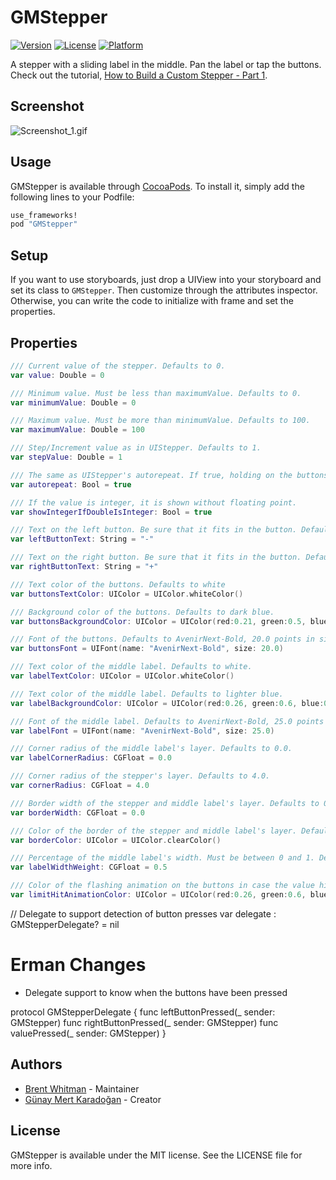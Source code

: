 # GMStepper
[![Version](https://img.shields.io/cocoapods/v/GMStepper.svg?style=flat)](http://cocoapods.org/pods/GMStepper)
[![License](https://img.shields.io/cocoapods/l/GMStepper.svg?style=flat)](http://cocoapods.org/pods/GMStepper)
[![Platform](https://img.shields.io/cocoapods/p/GMStepper.svg?style=flat)](http://cocoapods.org/pods/GMStepper)

A stepper with a sliding label in the middle. Pan the label or tap the buttons. Check out the tutorial, [How to Build a Custom Stepper - Part 1](http://gmertk.github.io/custom-stepper-part-1/).


## Screenshot

![Screenshot_1.gif](https://raw.githubusercontent.com/gmertk/GMStepper/master/Screenshots/screenshot_1.gif)


## Usage

GMStepper is available through [CocoaPods](http://cocoapods.org). To install
it, simply add the following lines to your Podfile:

```ruby
use_frameworks!
pod "GMStepper"
```

## Setup

If you want to use storyboards, just drop a UIView into your storyboard and set its class to `GMStepper`. Then customize through the attributes inspector. Otherwise, you can write the code to initialize with frame and set the properties.

## Properties
```swift
/// Current value of the stepper. Defaults to 0.
var value: Double = 0

/// Minimum value. Must be less than maximumValue. Defaults to 0.
var minimumValue: Double = 0

/// Maximum value. Must be more than minimumValue. Defaults to 100.
var maximumValue: Double = 100

/// Step/Increment value as in UIStepper. Defaults to 1.
var stepValue: Double = 1

/// The same as UIStepper's autorepeat. If true, holding on the buttons or keeping the pan gesture alters the value repeatedly. Defaults to true.
var autorepeat: Bool = true

/// If the value is integer, it is shown without floating point.
var showIntegerIfDoubleIsInteger: Bool = true

/// Text on the left button. Be sure that it fits in the button. Defaults to "-".
var leftButtonText: String = "-"

/// Text on the right button. Be sure that it fits in the button. Defaults to "+".
var rightButtonText: String = "+"

/// Text color of the buttons. Defaults to white
var buttonsTextColor: UIColor = UIColor.whiteColor()

/// Background color of the buttons. Defaults to dark blue.
var buttonsBackgroundColor: UIColor = UIColor(red:0.21, green:0.5, blue:0.74, alpha:1)

/// Font of the buttons. Defaults to AvenirNext-Bold, 20.0 points in size.
var buttonsFont = UIFont(name: "AvenirNext-Bold", size: 20.0)

/// Text color of the middle label. Defaults to white.
var labelTextColor: UIColor = UIColor.whiteColor()

/// Text color of the middle label. Defaults to lighter blue.
var labelBackgroundColor: UIColor = UIColor(red:0.26, green:0.6, blue:0.87, alpha:1)

/// Font of the middle label. Defaults to AvenirNext-Bold, 25.0 points in size.
var labelFont = UIFont(name: "AvenirNext-Bold", size: 25.0)

/// Corner radius of the middle label's layer. Defaults to 0.0.
var labelCornerRadius: CGFloat = 0.0

/// Corner radius of the stepper's layer. Defaults to 4.0.
var cornerRadius: CGFloat = 4.0

/// Border width of the stepper and middle label's layer. Defaults to 0.0.
var borderWidth: CGFloat = 0.0

/// Color of the border of the stepper and middle label's layer. Defaults to clear color.
var borderColor: UIColor = UIColor.clearColor()

/// Percentage of the middle label's width. Must be between 0 and 1. Defaults to 0.5. Be sure that it is wide enough to show the value.
var labelWidthWeight: CGFloat = 0.5

/// Color of the flashing animation on the buttons in case the value hit the limit.
var limitHitAnimationColor: UIColor = UIColor(red:0.26, green:0.6, blue:0.87, alpha:1)
```
// Delegate to support detection of button presses
var delegate : GMStepperDelegate? = nil

# Erman Changes
- Delegate support to know when the buttons have been pressed

protocol GMStepperDelegate
{
    func leftButtonPressed(_ sender: GMStepper)
    func rightButtonPressed(_ sender: GMStepper)
    func valuePressed(_ sender: GMStepper)
}


## Authors

* [Brent Whitman](https://github.com/bwhtmn) - Maintainer
* [Günay Mert Karadoğan](https://github.com/gmertk) - Creator

## License

GMStepper is available under the MIT license. See the LICENSE file for more info.


